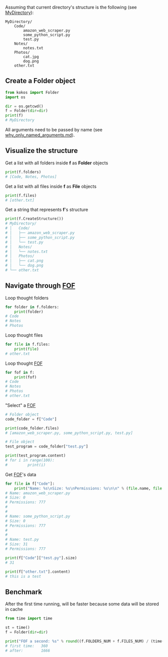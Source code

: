 Assuming that current directory's structure is the following (see [MyDirectory](../MyDirectory)):
```
MyDirectory/
	Code/
		amazon_web_scraper.py
		some_python_script.py
		test.py
	Notes/
		notes.txt
	Photos/
		cat.jpg
		dog.png
	other.txt
```
## Create a Folder object
```python
from kokos import Folder
import os

dir = os.getcwd()
f = Folder(dir=dir)
print(f)
# MyDirectory
```
All arguments need to be passed by name (see [why_only_named_arguments.md](../why_only_named_arguments.md)).
## Visualize the structure
Get a list with all folders inside **f** as **Folder** objects
```python
print(f.folders)
# [Code, Notes, Photos]
```
Get a list with all files inside **f** as **File** objects
```python
print(f.files)
# [other.txt]
```
Get a string that represents **f**'s structure
```python
print(f.CreateStructure())
# MyDirectory/
# │   Code/
# │   ├── amazon_web_scraper.py
# │   ├── some_python_script.py
# │   └── test.py
# │   Notes/
# │   └── notes.txt
# │   Photos/
# │   ├── cat.png
# │   └── dog.png
# └── other.txt
```
## Navigate through [FOF](../what_is_fof.md)
Loop thought folders
```python
for folder in f.folders:
	print(folder)
# Code
# Notes
# Photos
```
Loop thought files
```python
for file in f.files:
	print(file)
# other.txt
```
Loop thought [FOF](../what_is_fof.md)
```python
for fof in f:
	print(fof)
# Code
# Notes
# Photos
# other.txt
```
"Select" a [FOF](../what_is_fof.md)
```python
# Folder object
code_folder = f["Code"]

print(code_folder.files)
# [amazon_web_scraper.py, some_python_script.py, test.py]

# File object
test_program = code_folder["test.py"]

print(test_program.content)
# for i in range(100):
#         print(i)
```



Get [FOF](../what_is_fof.md)'s data
```python
for file in f["Code"]:
	print("Name: %s\nSize: %s\nPermissions: %s\n\n" % (file.name, file.size, file.permissions))
# Name: amazon_web_scraper.py
# Size: 0
# Permissions: 777
#
#
# Name: some_python_script.py
# Size: 0
# Permissions: 777
#
#
# Name: test.py
# Size: 31
# Permissions: 777

print(f["Code"]["test.py"].size)
# 31

print(f["other.txt"].content)
# this is a test
```
## Benchmark
After the first time running, will be faster because some data will be stored in cache
```python
from time import time

st = time()
f = Folder(dir=dir)

print("FOF a second: %s" % round((f.FOLDERS_NUM + f.FILES_NUM) / (time() - st)))
# first time:	360
# after:		1666
```
